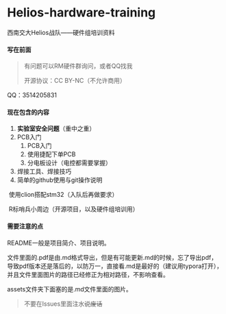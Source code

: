 # Helios-hardware-training
西南交大Helios战队——硬件组培训资料

#### 写在前面

> 有问题可以RM硬件群询问，或者QQ找我
>
> 开源协议：CC BY-NC（不允许商用）

QQ：3514205831

#### 现在包含的内容

1. **实验室安全问题**（重中之重）
2. PCB入门
   1. PCB入门
   2. 使用捷配下单PCB
   3. 分电板设计（电控都需要掌握）
3. 焊接工具、焊接技巧
4. 简单的github使用与git操作说明

​	使用clion搭配stm32（入队后再做要求）

​	R标哨兵小周边（开源项目，以及硬件组培训用）

#### 需要注意的点

README一般是项目简介、项目说明。

文件里面的.pdf是由.md格式导出，但是有可能更新.md的时候，忘了导出pdf，导致pdf版本还是落后的，以防万一，直接看.md是最好的（建议用typora打开），并且文件里面图片的路径已经修正为相对路径，不影响查看。

assets文件夹下面塞的是.md文件里面的图片。

> 不要在Issues里面注水<s>说废话</s>

